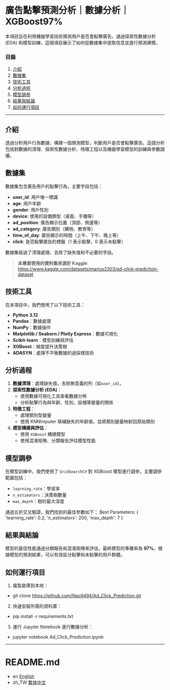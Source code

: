 # 廣告點擊預測分析｜數據分析｜XGBoost97%

本項目旨在利用機器學習技術預測用戶是否會點擊廣告。通過探索性數據分析 (EDA) 和模型訓練，這個項目展示了如何從數據集中提取信息並進行預測建模。

### 目錄

1. [介紹](#介紹)
2. [數據集](#數據集)
3. [技術工具](#技術工具)
4. [分析過程](#分析過程)
5. [模型調參](#模型調參)
6. [結果與結論](#結果與結論)
7. [如何運行項目](#如何運行項目)

---

## 介紹
透過分析用戶行為數據，構建一個預測模型，判斷用戶是否會點擊廣告。這個分析包括對數據的清理、探索性數據分析、特徵工程以及機器學習模型的訓練與參數調優。

## 數據集

數據集包含廣告用戶的點擊行為，主要字段包括：
- **user_id**: 用戶唯一標識
- **age**: 用戶年齡
- **gender**: 用戶性別
- **device**: 使用的設備類型（桌面、手機等）
- **ad_position**: 廣告顯示位置（頂部、側邊等）
- **ad_category**: 廣告類別（購物、教育等）
- **time_of_day**: 廣告顯示的時間（上午、下午、晚上等）
- **click**: 是否點擊廣告的標籤（1 表示點擊，0 表示未點擊）

數據集經過了清理處理，去除了缺失值和不必要的字段。

> **本專案使用的資料集來源於 Kaggle**: https://www.kaggle.com/datasets/marius2303/ad-click-prediction-dataset

## 技術工具

在本項目中，我們使用了以下技術工具：
- **Python 3.12**
- **Pandas**：數據處理
- **NumPy**：數據操作
- **Matplotlib / Seaborn / Plotly Express**：數據可視化
- **Scikit-learn**：模型訓練與評估
- **XGBoost**：梯度提升決策樹
- **ADASYN**：處理不平衡數據的過採樣技術

## 分析過程

1. **數據清理**：處理缺失值，去除無意義的列（如`user_id`）。
2. **探索性數據分析 (EDA)**：
   - 使用數據可視化工具查看數據分佈
   - 分析點擊行為與年齡、性別、設備等變量的關係
3. **特徵工程**：
   - 處理類別型變量
   - 使用 KNNImputer 填補缺失的年齡值，並將類別變量映射回原始類別
4. **模型構建與評估**：
   - 使用 `XGBoost` 構建模型
   - 使用混淆矩陣、分類報告評估模型性能

## 模型調參

在模型訓練中，我們使用了 `GridSearchCV` 對 XGBoost 模型進行調參。主要調參範圍包括：
- `learning_rate`：學習率
- `n_estimators`：決策樹數量
- `max_depth`：樹的最大深度

通過五折交叉驗證，我們找到的最佳參數如下：
Best Parameters: { 'learning_rate': 0.2, 'n_estimators': 200, 'max_depth': 7 }
## 結果與結論

模型的最佳性能通過分類報告和混淆矩陣來評估，最終模型的準確率為 **97%**。根據模型的預測結果，可以有效區分點擊和未點擊的用戶群體。

## 如何運行項目
1. 複製倉庫到本地：
- git clone https://github.com/Nao9494/Ad_Click_Prediction.git
2. 快速安裝所需的資料庫：
- pip install -r requirements.txt 
3. 運行 Jupyter Notebook 進行數據分析：
- jupyter notebook Ad_Click_Prediction.ipynb

---
# README.md
- en [English](README.md)
- zh_TW [繁体中文](README.zh_TW.md)
